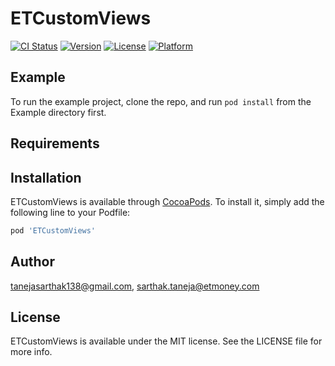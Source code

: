 # ETCustomViews

[![CI Status](https://img.shields.io/travis/tanejasarthak138@gmail.com/ETCustomViews.svg?style=flat)](https://travis-ci.org/tanejasarthak138@gmail.com/ETCustomViews)
[![Version](https://img.shields.io/cocoapods/v/ETCustomViews.svg?style=flat)](https://cocoapods.org/pods/ETCustomViews)
[![License](https://img.shields.io/cocoapods/l/ETCustomViews.svg?style=flat)](https://cocoapods.org/pods/ETCustomViews)
[![Platform](https://img.shields.io/cocoapods/p/ETCustomViews.svg?style=flat)](https://cocoapods.org/pods/ETCustomViews)

## Example

To run the example project, clone the repo, and run `pod install` from the Example directory first.

## Requirements

## Installation

ETCustomViews is available through [CocoaPods](https://cocoapods.org). To install
it, simply add the following line to your Podfile:

```ruby
pod 'ETCustomViews'
```

## Author

tanejasarthak138@gmail.com, sarthak.taneja@etmoney.com

## License

ETCustomViews is available under the MIT license. See the LICENSE file for more info.
